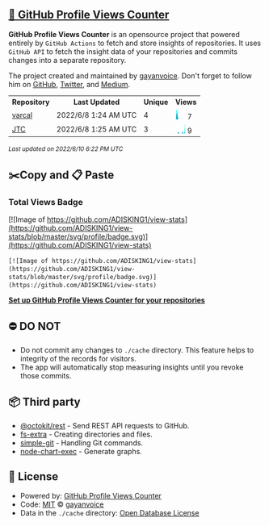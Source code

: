## [🚀 GitHub Profile Views Counter](https://github.com/gayanvoice/github-profile-views-counter)
**GitHub Profile Views Counter** is an opensource project that powered entirely by  `GitHub Actions` to fetch and store insights of repositories.
It uses `GitHub API` to fetch the insight data of your repositories and commits changes into a separate repository.

The project created and maintained by [gayanvoice](https://github.com/gayanvoice). Don't forget to follow him on [GitHub](https://github.com/gayanvoice), [Twitter](https://twitter.com/gayanvoice), and [Medium](https://gayanvoice.medium.com/).

<table>
	<tr>
		<th>
			Repository
		</th>
		<th>
			Last Updated
		</th>
		<th>
			Unique
		</th>
		<th>
			Views
		</th>
	</tr>
	<tr>
		<td>
			<a href="https://github.com/ADISKING1/view-stats/tree/master/readme/384794626/year.md">
				varcal
			</a>
		</td>
		<td>
			2022/6/8 1:24 AM UTC
		</td>
		<td>
			4
		</td>
		<td>
			<img alt="Response time graph" src="https://github.com/ADISKING1/view-stats/raw/master/graph/384794626/small/year.png" height="20"> 7
		</td>
	</tr>
	<tr>
		<td>
			<a href="https://github.com/ADISKING1/view-stats/tree/master/readme/300973530/year.md">
				JTC
			</a>
		</td>
		<td>
			2022/6/8 1:25 AM UTC
		</td>
		<td>
			3
		</td>
		<td>
			<img alt="Response time graph" src="https://github.com/ADISKING1/view-stats/raw/master/graph/300973530/small/year.png" height="20"> 9
		</td>
	</tr>
</table>

<small><i>Last updated on 2022/6/10 6:22 PM UTC</i></small>

## ✂️Copy and 📋 Paste
### Total Views Badge
[![Image of https://github.com/ADISKING1/view-stats](https://github.com/ADISKING1/view-stats/blob/master/svg/profile/badge.svg)](https://github.com/ADISKING1/view-stats)

```readme
[![Image of https://github.com/ADISKING1/view-stats](https://github.com/ADISKING1/view-stats/blob/master/svg/profile/badge.svg)](https://github.com/ADISKING1/view-stats)
```
[**Set up GitHub Profile Views Counter for your repositories**](https://github.com/gayanvoice/github-profile-views-counter)
## ⛔ DO NOT
- Do not commit any changes to `./cache` directory. This feature helps to integrity of the records for visitors.
- The app will automatically stop measuring insights until you revoke those commits.
## 📦 Third party

- [@octokit/rest](https://www.npmjs.com/package/@octokit/rest) - Send REST API requests to GitHub.
- [fs-extra](https://www.npmjs.com/package/fs-extra) - Creating directories and files.
- [simple-git](https://www.npmjs.com/package/simple-git) - Handling Git commands.
- [node-chart-exec](https://www.npmjs.com/package/node-chart-exec) - Generate graphs.
## 📄 License
- Powered by: [GitHub Profile Views Counter](https://github.com/gayanvoice/github-profile-views-counter)
- Code: [MIT](./LICENSE) © [gayanvoice](https://github.com/gayanvoice)
- Data in the `./cache` directory: [Open Database License](https://opendatacommons.org/licenses/odbl/1-0/)